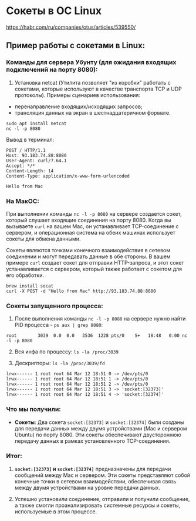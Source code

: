 # Сокеты в ОС Linux
https://habr.com/ru/companies/otus/articles/539550/

## Пример работы с сокетами в Linux:

### Команды для сервера Убунту (для ожидания входящих подключений на порту 8080):

1. Установка netcat (Утилита позволяет "из коробки" работать с сокетами, которые используют в качестве транспорта TCP и UDP протоколы).
Примеры сценариев использования:
- перенаправление входящих/исходящих запросов;
- трансляция данных на экран в шестнадцатеричном формате.

```
sudo apt install netcat
nc -l -p 8080
```
Вывод в терминал:
```
POST / HTTP/1.1
Host: 93.183.74.88:8080
User-Agent: curl/7.64.1
Accept: */*
Content-Length: 14
Content-Type: application/x-www-form-urlencoded

Hello from Mac
```

### На МакОС:

При выполнении команды `nc -l -p 8080` на сервере создается сокет, который слушает входящие соединения на порту 8080. Когда вы вызываете `curl` на вашем Mac, он устанавливает TCP-соединение с сервером, и операционная система на обеих машинах использует сокеты для обмена данными. 

Сокеты являются точками конечного взаимодействия в сетевом соединении и могут передавать данные в обе стороны. В вашем примере `curl` создает сокет для отправки HTTP-запроса, и этот сокет устанавливается с сервером, который также работает с сокетом для его обработки.

```
brew install socat
curl -X POST -d "Hello from Mac" http://93.183.74.88:8080
```

### Сокеты запущенного процесса:

1. После выполнения команды `nc -l -p 8080` на сервере нужно найти PID процесса - `ps aux | grep 8080`:
```
root        3039  0.0  0.0   3536  1228 pts/0    S+   18:48   0:00 nc -l -p 8080
```

2. Вся инфа по процессу: `ls -la /proc/3039`

3. Дескрипторы: `ls -la /proc/3039/fd`
```
lrwx------ 1 root root 64 Mar 12 18:51 0 -> /dev/pts/0
lrwx------ 1 root root 64 Mar 12 18:51 1 -> /dev/pts/0
lrwx------ 1 root root 64 Mar 12 18:51 2 -> /dev/pts/0
lrwx------ 1 root root 64 Mar 12 18:51 3 -> 'socket:[32373]'
lrwx------ 1 root root 64 Mar 12 18:51 4 -> 'socket:[32374]'
```

### Что мы получили:

- **Сокеты**: Два сокета `socket:[32373]` и `socket:[32374]` были созданы для передачи данных между двумя устройствами (Mac и сервером Ubuntu) по порту 8080. Эти сокеты обеспечивают двустороннюю передачу данных в рамках установленного TCP-соединения.
  
### Итог:

1. **`socket:[32373]` и `socket:[32374]`** предназначены для передачи сообщений между Mac и сервером. Эти сокеты представляют собой конечные точки в сетевом взаимодействии, обеспечивая связь между двумя устройствами на уровне передачи данных.

2. Успешно установили соединение, отправили и получили сообщение, а также смогли проанализировать системные ресурсы и сокеты, используемые в этом процессе.